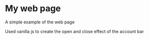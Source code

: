 # My web page
 A simple example of the web page 
 
 Used vanilla js to create the open and close effect of the account bar
